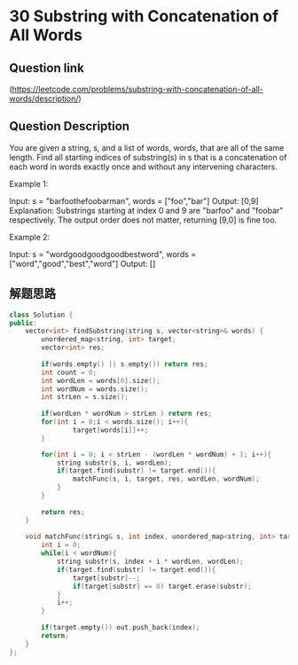 # 30 Substring with Concatenation of All Words

## Question link
(https://leetcode.com/problems/substring-with-concatenation-of-all-words/description/)

## Question Description

You are given a string, s, and a list of words, words, that are all of the same length. Find all starting indices of substring(s) in s that is a concatenation of each word in words exactly once and without any intervening characters.

Example 1:

Input:
  s = "barfoothefoobarman",
  words = ["foo","bar"]
Output: [0,9]
Explanation: Substrings starting at index 0 and 9 are "barfoo" and "foobar" respectively.
The output order does not matter, returning [9,0] is fine too.

Example 2:

Input:
  s = "wordgoodgoodgoodbestword",
  words = ["word","good","best","word"]
Output: []

## 解题思路

```c++
class Solution {
public:
    vector<int> findSubstring(string s, vector<string>& words) {
        unordered_map<string, int> target;
        vector<int> res;
        
        if(words.empty() || s.empty()) return res; 
        int count = 0;
        int wordLen = words[0].size();
        int wordNum = words.size();
        int strLen = s.size();
        
        if(wordLen * wordNum > strLen ) return res;
        for(int i = 0;i < words.size(); i++){
    			target[words[i]]++;
        }

        for(int i = 0; i < strLen - (wordLen * wordNum) + 1; i++){
            string substr(s, i, wordLen);
            if(target.find(substr) != target.end()){
                matchFunc(s, i, target, res, wordLen, wordNum);
            }
        }
        
        return res;
    }
    
    void matchFunc(string& s, int index, unordered_map<string, int> target, vector<int>& out, int wordLen, int wordNum){
        int i = 0;
        while(i < wordNum){
            string substr(s, index + i * wordLen, wordLen);
            if(target.find(substr) != target.end()){
                target[substr]--;
                if(target[substr] == 0) target.erase(substr);
            }
            i++;
        }
        
        if(target.empty()) out.push_back(index);
        return;
    }
};
```